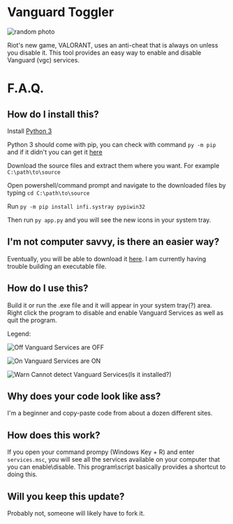 # Vanguard Toggler

![random photo](https://staticr1.blastingcdn.com/media/photogallery/2020/4/14/660x290/b_502x220/valorant-players-have-expressed-their-worries-about-the-games-vanguard-anti-cheat-image-source-in-game-screenshot_2440431.jpg)

Riot's new game, VALORANT, uses an anti-cheat that is always on unless you disable it. This tool provides an easy way to enable and disable Vanguard (vgc) services.

# F.A.Q.
## How do I install this?

Install [Python 3](https://www.python.org/download/releases/3.0/)

Python 3 should come with pip, you can check with command ```py -m pip``` and if it didn't you can get it [here](https://pip.pypa.io/en/stable/installing/)

Download the source files and extract them where you want. For example ```C:\path\to\source```

Open powershell/command prompt and navigate to the downloaded files by typing ```cd C:\path\to\source```

Run ```py -m pip install infi.systray pypiwin32```

Then run ```py app.py``` and you will see the new icons in your system tray.

## I'm not computer savvy, is there an easier way?

Eventually, you will be able to download it [here](https://github.com/reptoralabs/Vanguard-Toggler/releases). I am currently having trouble building an executable file.

## How do I use this?

Build it or run the .exe file and it will appear in your system tray(?) area. Right click the program to disable and enable Vanguard Services as well as quit the program.

Legend: 

![Off](https://www.iconfinder.com/icons/132716/download/png/16) Vanguard Services are OFF

![On](https://cdn4.iconfinder.com/data/icons/6x16-free-application-icons/16/OK.png) Vanguard Services are ON

![Warn](https://cdn4.iconfinder.com/data/icons/6x16-free-application-icons/16/Warning.png) Cannot detect Vanguard Services(Is it installed?)

## Why does your code look like ass?

I'm a beginner and copy-paste code from about a dozen different sites.

## How does this work?

If you open your command prompy (Windows Key + R) and enter ```services.msc```, you will see all the services available on your computer that you can enable\disable. This program\script basically provides a shortcut to doing this.

## Will you keep this update?

Probably not, someone will likely have to fork it. 
